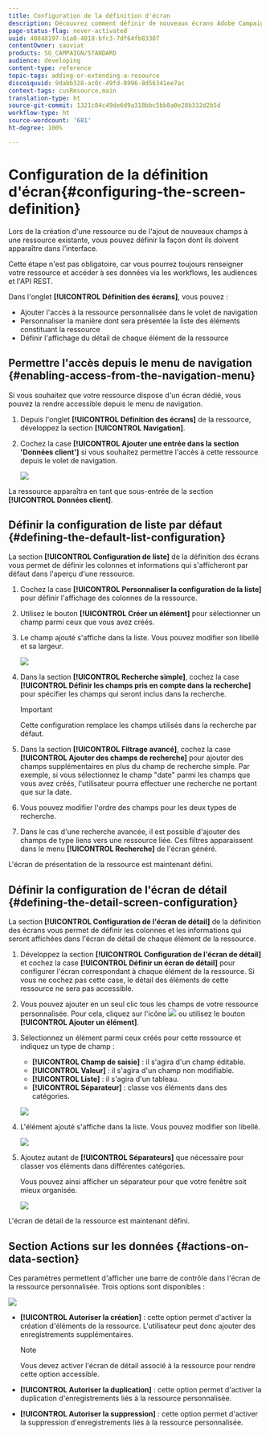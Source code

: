 ```yaml
---
title: Configuration de la définition d'écran
description: Découvrez comment définir de nouveaux écrans Adobe Campaign à partir de la structure des données des ressources.
page-status-flag: never-activated
uuid: 40848197-b1a0-4018-bfc3-7df64fb83307
contentOwner: sauviat
products: SG_CAMPAIGN/STANDARD
audience: developing
content-type: reference
topic-tags: adding-or-extending-a-resource
discoiquuid: 9dabb328-ac0c-49fd-8996-8d56341ee7ac
context-tags: cusResource,main
translation-type: ht
source-git-commit: 1321c84c49de6d9a318bbc5bb8a0e28b332d2b5d
workflow-type: ht
source-wordcount: '681'
ht-degree: 100%

---
```



# Configuration de la définition d&#39;écran{#configuring-the-screen-definition}

Lors de la création d&#39;une ressource ou de l&#39;ajout de nouveaux champs à une ressource existante, vous pouvez définir la façon dont ils doivent apparaître dans l&#39;interface.

Cette étape n&#39;est pas obligatoire, car vous pourrez toujours renseigner votre ressource et accéder à ses données via les workflows, les audiences et l&#39;API REST.

Dans l&#39;onglet **[!UICONTROL Définition des écrans]**, vous pouvez :

* Ajouter l&#39;accès à la ressource personnalisée dans le volet de navigation
* Personnaliser la manière dont sera présentée la liste des éléments constituant la ressource
* Définir l&#39;affichage du détail de chaque élément de la ressource

## Permettre l&#39;accès depuis le menu de navigation   {#enabling-access-from-the-navigation-menu}

Si vous souhaitez que votre ressource dispose d&#39;un écran dédié, vous pouvez la rendre accessible depuis le menu de navigation.

1. Depuis l&#39;onglet **[!UICONTROL Définition des écrans]** de la ressource, développez la section **[!UICONTROL Navigation]**.
1. Cochez la case **[!UICONTROL Ajouter une entrée dans la section &#39;Données client&#39;]** si vous souhaitez permettre l&#39;accès à cette ressource depuis le volet de navigation.

   ![](assets/schema_extension_19.png)

La ressource apparaîtra en tant que sous-entrée de la section **[!UICONTROL Données client]**.

## Définir la configuration de liste par défaut {#defining-the-default-list-configuration}

La section **[!UICONTROL Configuration de liste]** de la définition des écrans vous permet de définir les colonnes et informations qui s&#39;afficheront par défaut dans l&#39;aperçu d&#39;une ressource.

1. Cochez la case **[!UICONTROL Personnaliser la configuration de la liste]** pour définir l&#39;affichage des colonnes de la ressource.
1. Utilisez le bouton **[!UICONTROL Créer un élément]** pour sélectionner un champ parmi ceux que vous avez créés.
1. Le champ ajouté s&#39;affiche dans la liste. Vous pouvez modifier son libellé et sa largeur.

   ![](assets/schema_extension_20.png)

1. Dans la section **[!UICONTROL Recherche simple]**, cochez la case **[!UICONTROL Définir les champs pris en compte dans la recherche]** pour spécifier les champs qui seront inclus dans la recherche.

   >[!IMPORTANT]
   >
   >Cette configuration remplace les champs utilisés dans la recherche par défaut.

1. Dans la section **[!UICONTROL Filtrage avancé]**, cochez la case **[!UICONTROL Ajouter des champs de recherche]** pour ajouter des champs supplémentaires en plus du champ de recherche simple. Par exemple, si vous sélectionnez le champ &quot;date&quot; parmi les champs que vous avez créés, l&#39;utilisateur pourra effectuer une recherche ne portant que sur la date.
1. Vous pouvez modifier l&#39;ordre des champs pour les deux types de recherche.
1. Dans le cas d&#39;une recherche avancée, il est possible d&#39;ajouter des champs de type liens vers une ressource liée. Ces filtres apparaissent dans le menu **[!UICONTROL Recherche]** de l&#39;écran généré.

L&#39;écran de présentation de la ressource est maintenant défini.

## Définir la configuration de l&#39;écran de détail   {#defining-the-detail-screen-configuration}

La section **[!UICONTROL Configuration de l&#39;écran de détail]** de la définition des écrans vous permet de définir les colonnes et les informations qui seront affichées dans l&#39;écran de détail de chaque élément de la ressource.

1. Développez la section **[!UICONTROL Configuration de l&#39;écran de détail]** et cochez la case **[!UICONTROL Définir un écran de détail]** pour configurer l&#39;écran correspondant à chaque élément de la ressource. Si vous ne cochez pas cette case, le détail des éléments de cette ressource ne sera pas accessible.
1. Vous pouvez ajouter en un seul clic tous les champs de votre ressource personnalisée. Pour cela, cliquez sur l&#39;icône ![](assets/addallfieldsicon.png) ou utilisez le bouton **[!UICONTROL Ajouter un élément]**.
1. Sélectionnez un élément parmi ceux créés pour cette ressource et indiquez un type de champ :

   * **[!UICONTROL Champ de saisie]** : il s&#39;agira d&#39;un champ éditable.
   * **[!UICONTROL Valeur]** : il s&#39;agira d&#39;un champ non modifiable.
   * **[!UICONTROL Liste]** : il s&#39;agira d&#39;un tableau.
   * **[!UICONTROL Séparateur]** : classe vos éléments dans des catégories.

   ![](assets/schema_extension_23.png)

1. L&#39;élément ajouté s&#39;affiche dans la liste. Vous pouvez modifier son libellé.

   ![](assets/schema_extension_22.png)

1. Ajoutez autant de **[!UICONTROL Séparateurs]** que nécessaire pour classer vos éléments dans différentes catégories.

   Vous pouvez ainsi afficher un séparateur pour que votre fenêtre soit mieux organisée.

   ![](assets/schema_extension_25.png)

L&#39;écran de détail de la ressource est maintenant défini.

## Section Actions sur les données   {#actions-on-data-section}

Ces paramètres permettent d&#39;afficher une barre de contrôle dans l&#39;écran de la ressource personnalisée. Trois options sont disponibles :

![](assets/schema_extension_actions.png)

* **[!UICONTROL Autoriser la création]** : cette option permet d&#39;activer la création d&#39;éléments de la ressource. L&#39;utilisateur peut donc ajouter des enregistrements supplémentaires.

   >[!NOTE]
   >
   >Vous devez activer l&#39;écran de détail associé à la ressource pour rendre cette option accessible.

* **[!UICONTROL Autoriser la duplication]** : cette option permet d&#39;activer la duplication d&#39;enregistrements liés à la ressource personnalisée.
* **[!UICONTROL Autoriser la suppression]** : cette option permet d&#39;activer la suppression d&#39;enregistrements liés à la ressource personnalisée.

